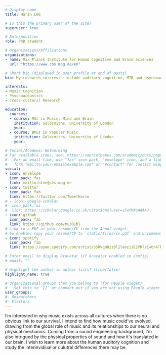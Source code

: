 ```yaml
---
# Display name
title: Harin Lee

# Is this the primary user of the site?
superuser: true

# Role/position
role: PhD student

# Organizations/Affiliations
organizations:
- name: Max Planck Institute for Human Cognitive and Brain Sciences
  url: "https://www.cbs.mpg.de/en"

# Short bio (displayed in user profile at end of posts)
bio: My research interests include auditory cognition, MIR and psychoacoustics.

interests:
- Music Cognition
- Psychoacoustics
- Cross-cultural Research

education:
  courses:
  - course: MSc in Music, Mind and Brain
    institution: Goldsmiths, University of London
    year: 
  - course: BMus in Popular Music 
    institution: Goldsmiths, University of London
    year: 

# Social/Academic Networking
# For available icons, see: https://sourcethemes.com/academic/docs/page-builder/#icons
#   For an email link, use "fas" icon pack, "envelope" icon, and a link in the
#   form "mailto:your-email@example.com" or "#contact" for contact widget.
social:
- icon: envelope
  icon_pack: fas
  link: mailto:hlee@cbs.mpg.de
- icon: twitter
  icon_pack: fab
  link: https://twitter.com/TweetHarin
# - icon: google-scholar
#  icon_pack: ai
#  link: https://scholar.google.co.uk/citations?user=sIwtMXoAAAAJ
- icon: github
  icon_pack: fab
  link: https://github.com/mu301hl
# Link to a PDF of your resume/CV from the About widget.
# To enable, copy your resume/CV to `static/files/cv.pdf` and uncomment the lines below.
- icon: spotify
  icon_pack: fab
  link: https://open.spotify.com/artist/35RkqH8zzBlIlaoz1JE1PR?si=6n4TholGSEqhNGSVW-m17g 

# Enter email to display Gravatar (if Gravatar enabled in Config)
# email: ""

# Highlight the author in author lists? (true/false)
highlight_name: true

# Organizational groups that you belong to (for People widget)
#   Set this to `[]` or comment out if you are not using People widget.
user_groups:
#- Researchers
#- Visitors
---
```

I’m interested in why music exists across all cultures when there is no obvious link to our survival. I intend to find how music could've evolved, drawing from the global role of music and its relationships to our neural and physical mechanics. Coming from a sound engineering background, I'm also intrigued by the physical properties of sound and how it's translated in our brain. I wish to learn more about the human auditory cognition and study the interinvidiual or culutral differences there may be.

